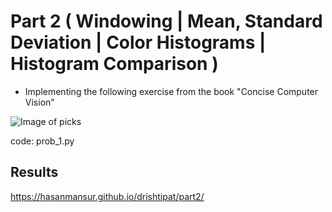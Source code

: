 # Part 2 ( Windowing | Mean, Standard Deviation | Color Histograms | Histogram Comparison )

 - Implementing the following exercise from the book "Concise Computer Vision"

 ![Image of picks](https://hasanmansur.github.io/drishtipat/part2/prob_1.png)

 code: prob_1.py

   

Results
-------
https://hasanmansur.github.io/drishtipat/part2/
